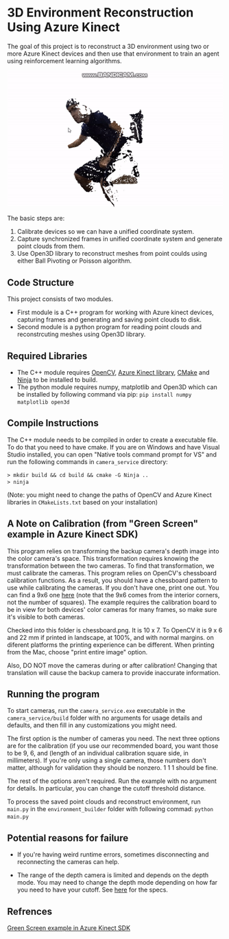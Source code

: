 # 3D Environment Reconstruction Using Azure Kinect

The goal of this project is to reconstruct a 3D environment using two or more Azure Kinect devices and then use that environment to train an agent using reinforcement learning algorithms.

![](demo.gif)

The basic steps are:
  1. Calibrate devices so we can have a unified coordinate system.
  2. Capture synchronized frames in unified coordinate system and generate point clouds from them.
  3. Use Open3D library to reconstruct meshes from point coulds using either Ball Pivoting or Poisson algorithm.

## Code Structure

This project consists of two modules. 
  - First module is a C++ program for working with Azure kinect devices, capturing frames and generating and saving point clouds to disk.
  - Second module is a python program for reading point clouds and reconstrcuting meshes using Open3D library.

## Required Libraries

  - The C++ module requires [OpenCV](https://opencv.org/releases/), [Azure Kinect library](https://docs.microsoft.com/en-us/azure/kinect-dk/set-up-azure-kinect-dk), [CMake](https://cmake.org/install/) and [Ninja](https://github.com/rwols/CMakeBuilder/wiki/Ninja-for-Windows-Installation-Instructions) to be installed to build.
  - The python module requires numpy, matplotlib and Open3D which can be installed by following command via pip:
`pip install numpy matplotlib open3d`

## Compile Instructions

The C++ module needs to be compiled in order to create a executable file. To do that you need to have cmake. If you are on Windows and have Visual Studio installed, you can open "Native tools command prompt for VS" and run the following commands in `camera_service`
 directory:
 ```
 > mkdir build && cd build && cmake -G Ninja ..
 > ninja
 ```
 (Note: you might need to change the paths of OpenCV and Azure Kinect libraries in `CMakeLists.txt` based on your installation)
 
## A Note on Calibration (from "Green Screen" example in Azure Kinect SDK)

This program relies on transforming the backup camera's depth image into the color camera's space. This transformation requires knowing the transformation between the two cameras. To find that transformation, we must calibrate the cameras.
This program relies on OpenCV's chessboard calibration functions. As a result, you should have a chessboard pattern to use while calibrating the cameras. If you don't have one, print one out. You can find a 9x6 one
[here](https://docs.opencv.org/2.4/_downloads/pattern.png) (note that the 9x6 comes from the interior corners, not the number of squares). The example requires the calibration board to be in view for both devices' color cameras for many frames, so make sure it's visible to both cameras.

Checked into this folder is chessboard.png. It is 10 x 7. To OpenCV it is 9 x 6 and 22 mm if printed in landscape, at 100%, and with normal margins. on diferent platforms the printing experience can be different. When printing from the Mac, choose "print entire image" option.

Also, DO NOT move the cameras during or after calibration! Changing that translation will cause the backup camera to provide inaccurate information.

## Running the program

To start cameras, run the `camera_service.exe` executable in the `camera_service/build` folder with no arguments for usage details and defaults, and then fill in any customizations you might need.

The first option is the number of cameras you need. The next three options are for the calibration (if you use our recommended board, you want those to be 9, 6, and (length of an individual calibration square side, in millimeters). If you're only using a single camera, those numbers don't matter, although for validation they should be nonzero. 1 1 1 should be fine.

The rest of the options aren't required. Run the example with no argument for details. In particular, you can change the cutoff threshold distance.

To process the saved point clouds and reconstruct environment, run `main.py` in the `environment_builder` folder with following commad:
`python main.py`

## Potential reasons for failure

- If you're having weird runtime errors, sometimes disconnecting and reconnecting the cameras can help.

- The range of the depth camera is limited and depends on the depth mode. You may need to change the depth mode depending on how far you need to have your cutoff. See [here](https://docs.microsoft.com/en-us/azure/Kinect-dk/hardware-specification) for the specs.

## Refrences

[Green Screen example in Azure Kinect SDK](https://github.com/microsoft/Azure-Kinect-Sensor-SDK/tree/develop/examples/green_screen)
